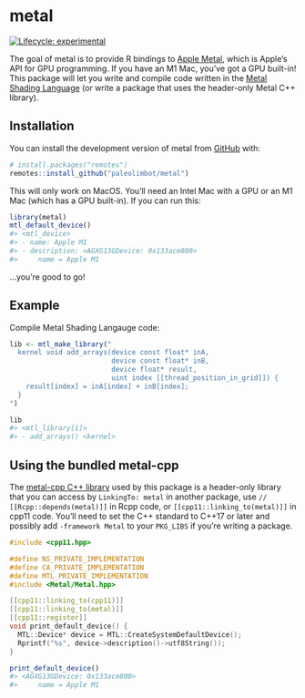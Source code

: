 
<!-- README.md is generated from README.Rmd. Please edit that file -->

# metal

<!-- badges: start -->

[![Lifecycle:
experimental](https://img.shields.io/badge/lifecycle-experimental-orange.svg)](https://lifecycle.r-lib.org/articles/stages.html#experimental)
<!-- badges: end -->

The goal of metal is to provide R bindings to [Apple
Metal](https://developer.apple.com/metal/), which is Apple’s API for GPU
programming. If you have an M1 Mac, you’ve got a GPU built-in! This
package will let you write and compile code written in the [Metal
Shading
Language](https://developer.apple.com/metal/Metal-Shading-Language-Specification.pdf)
(or write a package that uses the header-only Metal C++ library).

## Installation

You can install the development version of metal from
[GitHub](https://github.com/) with:

``` r
# install.packages("remotes")
remotes::install_github("paleolimbot/metal")
```

This will only work on MacOS. You’ll need an Intel Mac with a GPU or an
M1 Mac (which has a GPU built-in). If you can run this:

``` r
library(metal)
mtl_default_device()
#> <mtl_device>
#> - name: Apple M1
#> - description: <AGXG13GDevice: 0x133ace800>
#>     name = Apple M1
```

…you’re good to go!

## Example

Compile Metal Shading Langauge code:

``` r
lib <- mtl_make_library("
  kernel void add_arrays(device const float* inA,
                         device const float* inB,
                         device float* result,
                         uint index [[thread_position_in_grid]]) {
    result[index] = inA[index] + inB[index];
  }
")

lib
#> <mtl_library[1]>
#> - add_arrays() <kernel>
```

## Using the bundled metal-cpp

The [metal-cpp C++ library](https://developer.apple.com/metal/cpp/) used
by this package is a header-only library that you can access by
`LinkingTo: metal` in another package, use `// [[Rcpp::depends(metal)]]`
in Rcpp code, or `[[cpp11::linking_to(metal)]]` in cpp11 code. You’ll
need to set the C++ standard to C++17 or later and possibly add
`-framework Metal` to your `PKG_LIBS` if you’re writing a package.

``` cpp
#include <cpp11.hpp>

#define NS_PRIVATE_IMPLEMENTATION
#define CA_PRIVATE_IMPLEMENTATION
#define MTL_PRIVATE_IMPLEMENTATION
#include <Metal/Metal.hpp>

[[cpp11::linking_to(cpp11)]]
[[cpp11::linking_to(metal)]]
[[cpp11::register]]
void print_default_device() {
  MTL::Device* device = MTL::CreateSystemDefaultDevice();
  Rprintf("%s", device->description()->utf8String());
}
```

``` r
print_default_device()
#> <AGXG13GDevice: 0x133ace800>
#>     name = Apple M1
```
